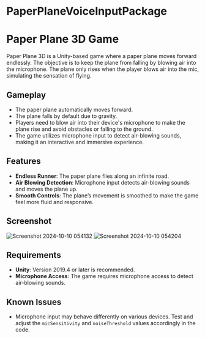 # PaperPlaneVoiceInputPackage
# Paper Plane 3D Game

Paper Plane 3D is a Unity-based game where a paper plane moves forward endlessly. The objective is to keep the plane from falling by blowing air into the microphone. The plane only rises when the player blows air into the mic, simulating the sensation of flying.

## Gameplay

- The paper plane automatically moves forward.
- The plane falls by default due to gravity.
- Players need to blow air into their device's microphone to make the plane rise and avoid obstacles or falling to the ground.
- The game utilizes microphone input to detect air-blowing sounds, making it an interactive and immersive experience.

## Features

- **Endless Runner**: The paper plane flies along an infinite road.
- **Air Blowing Detection**: Microphone input detects air-blowing sounds and moves the plane up.
- **Smooth Controls**: The plane’s movement is smoothed to make the game feel more fluid and responsive.



## Screenshot

![Screenshot 2024-10-10 054132](https://github.com/user-attachments/assets/44ffe374-95e9-4666-97e5-57af94b2b403)
![Screenshot 2024-10-10 054204](https://github.com/user-attachments/assets/5f479753-41be-4914-bec9-f525088c0d93)


## Requirements

- **Unity**: Version 2019.4 or later is recommended.
- **Microphone Access**: The game requires microphone access to detect air-blowing sounds.

## Known Issues

- Microphone input may behave differently on various devices. Test and adjust the `micSensitivity` and `noiseThreshold` values accordingly in the code.

